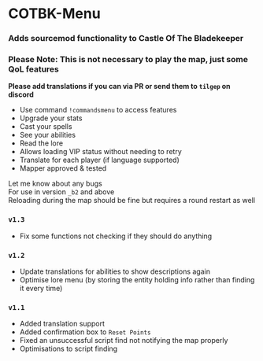 # COTBK-Menu

### Adds sourcemod functionality to Castle Of The Bladekeeper  
### Please Note: This is not necessary to play the map, just some QoL features  
**Please add translations if you can via PR or send them to `tilgep` on discord**
- Use command `!commandsmenu` to access features  
- Upgrade your stats
- Cast your spells
- See your abilities
- Read the lore
- Allows loading VIP status without needing to retry
- Translate for each player (if language supported)
- Mapper approved & tested

Let me know about any bugs  
For use in version `_b2` and above  
Reloading during the map should be fine but requires a round restart as well  

### `v1.3`
- Fix some functions not checking if they should do anything  

### `v1.2`
- Update translations for abilities to show descriptions again
- Optimise lore menu (by storing the entity holding info rather than finding it every time)  

### `v1.1`
- Added translation support
- Added confirmation box to `Reset Points`
- Fixed an unsuccessful script find not notifying the map properly
- Optimisations to script finding
